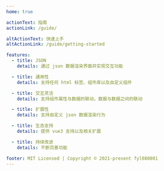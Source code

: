 ```yaml
---
home: true

actionText: 指南
actionLink: /guide/

altActionText: 快速上手
altActionLink: /guide/getting-started

features:
  - title: JSON
    details: 通过 json 数据渲染界面并实现交互功能

  - title: 通用性
    details: 支持任何 html 标签、组件库以及自定义组件

  - title: 交互灵活
    details: 支持组件属性与数据的联动，数据与数据之间的联动

  - title: 扩展性
    details: 支持自定义 json 数据渲染行为

  - title: 生态支持
    details: 提供 vue3 支持以及相关扩展

  - title: 持续改进
    details: 不断完善功能

footer: MIT Licensed | Copyright © 2021-present fyl080801
---
```

